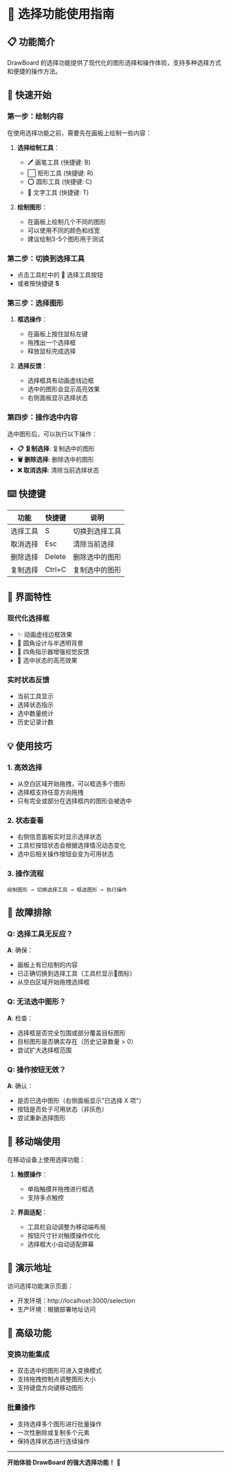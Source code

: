 # 🎯 选择功能使用指南

## 📋 功能简介

DrawBoard 的选择功能提供了现代化的图形选择和操作体验，支持多种选择方式和便捷的操作方法。

## 🚀 快速开始

### 第一步：绘制内容
在使用选择功能之前，需要先在画板上绘制一些内容：

1. **选择绘制工具**：
   - 🖊️ 画笔工具 (快捷键: B)
   - ⬜ 矩形工具 (快捷键: R) 
   - ⭕ 圆形工具 (快捷键: C)
   - 📝 文字工具 (快捷键: T)

2. **绘制图形**：
   - 在画板上绘制几个不同的图形
   - 可以使用不同的颜色和线宽
   - 建议绘制3-5个图形用于测试

### 第二步：切换到选择工具
- 点击工具栏中的 🎯 选择工具按钮
- 或者按快捷键 **S**

### 第三步：选择图形
1. **框选操作**：
   - 在画板上按住鼠标左键
   - 拖拽出一个选择框
   - 释放鼠标完成选择

2. **选择反馈**：
   - 选择框具有动画虚线边框
   - 选中的图形会显示高亮效果
   - 右侧面板显示选择状态

### 第四步：操作选中内容
选中图形后，可以执行以下操作：

- **📋 复制选择**: 复制选中的图形
- **🗑️ 删除选择**: 删除选中的图形  
- **❌ 取消选择**: 清除当前选择状态

## ⌨️ 快捷键

| 功能 | 快捷键 | 说明 |
|------|--------|------|
| 选择工具 | S | 切换到选择工具 |
| 取消选择 | Esc | 清除当前选择 |
| 删除选择 | Delete | 删除选中的图形 |
| 复制选择 | Ctrl+C | 复制选中的图形 |

## 🎨 界面特性

### 现代化选择框
- ✨ 动画虚线边框效果
- 🔄 圆角设计与半透明背景
- 📍 四角指示器增强视觉反馈
- 🌟 选中状态的高亮效果

### 实时状态反馈
- 当前工具显示
- 选择状态指示
- 选中数量统计
- 历史记录计数

## 💡 使用技巧

### 1. 高效选择
- 从空白区域开始拖拽，可以框选多个图形
- 选择框支持任意方向拖拽
- 只有完全或部分在选择框内的图形会被选中

### 2. 状态查看
- 右侧信息面板实时显示选择状态
- 工具栏按钮状态会根据选择情况动态变化
- 选中后相关操作按钮会变为可用状态

### 3. 操作流程
```
绘制图形 → 切换选择工具 → 框选图形 → 执行操作
```

## 🔧 故障排除

### Q: 选择工具无反应？
**A**: 确保：
- 画板上有已绘制的内容
- 已正确切换到选择工具（工具栏显示🎯图标）
- 从空白区域开始拖拽选择框

### Q: 无法选中图形？
**A**: 检查：
- 选择框是否完全包围或部分覆盖目标图形
- 目标图形是否确实存在（历史记录数量 > 0）
- 尝试扩大选择框范围

### Q: 操作按钮无效？
**A**: 确认：
- 是否已选中图形（右侧面板显示"已选择 X 项"）
- 按钮是否处于可用状态（非灰色）
- 尝试重新选择图形

## 📱 移动端使用

在移动设备上使用选择功能：

1. **触摸操作**：
   - 单指触摸并拖拽进行框选
   - 支持多点触控

2. **界面适配**：
   - 工具栏自动调整为移动端布局
   - 按钮尺寸针对触摸操作优化
   - 选择框大小自动适配屏幕

## 🎯 演示地址

访问选择功能演示页面：
- 开发环境：http://localhost:3000/selection
- 生产环境：根据部署地址访问

## 🔮 高级功能

### 变换功能集成
- 双击选中的图形可进入变换模式
- 支持拖拽控制点调整图形大小
- 支持键盘方向键移动图形

### 批量操作
- 支持选择多个图形进行批量操作
- 一次性删除或复制多个元素
- 保持选择状态进行连续操作

---

**开始体验 DrawBoard 的强大选择功能！** 🚀 